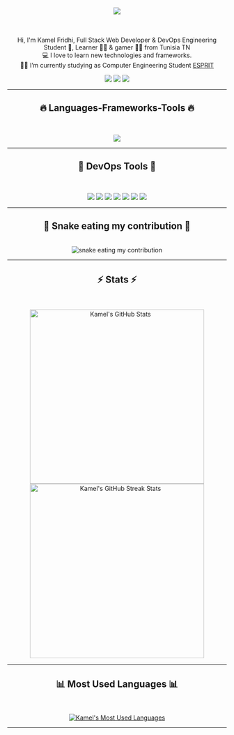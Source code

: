<h1 align="center">
  <a href="https://git.io/typing-svg">
    <img src="https://readme-typing-svg.herokuapp.com/?lines=Hi+There!+👋;+Myself+Kamel+Fridhi!;&center=true&size=30">
  </a>
</h1>
<br>
<p align="center">
  Hi, I'm Kamel Fridhi, Full Stack Web Developer & DevOps Engineering Student 🥷,  Learner 👨‍💻 & gamer 🦸‍♂️ from Tunisia TN
  <br>
  💻 I love to learn new technologies and frameworks.
  <br>
  🧑‍💼 I’m currently studying as Computer Engineering Student <a href="https://esprit.tn">ESPRIT</a>
  <br>
</p>
<div align="center"> 
  <a href="https://discord.com" target="_blank"><img src="https://img.shields.io/badge/Discord-7289DA?style=for-the-badge&logo=discord&logoColor=white" target="_blank"></a> 
  <a href="mailto:kamel.fridhi@gmail.com"><img src="https://img.shields.io/badge/-Gmail-%23333?style=for-the-badge&logo=gmail&logoColor=white" target="_blank"></a>
  <a href="https://in.linkedin.com/in/kamelfridhi" target="_blank"><img src="https://img.shields.io/badge/-LinkedIn-%230077B5?style=for-the-badge&logo=linkedin&logoColor=white" target="_blank"></a> 
</div>

<hr>
<h2 align="center">🔥 Languages-Frameworks-Tools 🔥</h2>
<br>
<p align="center">
  <a href="https://skillicons.dev">
    <img src="https://skillicons.dev/icons?i=html,css,tailwind,bootstrap,sass,php,laravel,symfony,spring,angular,react,nodejs,nestjs,dotnet,java,c,cpp,cs,js,python,mysql,mongodb,linux,vscode,docker,github,git,jira" />
  </a>
</p>

<hr>
<h2 align="center">🔧 DevOps Tools 🔧</h2>
<br>
<p align="center">
  <a href="https://jenkins.io" target="_blank"><img src="https://img.shields.io/badge/Jenkins-CB2029?style=for-the-badge&logo=jenkins&logoColor=white" /></a>
  <a href="https://grafana.com" target="_blank"><img src="https://img.shields.io/badge/Grafana-F46800?style=for-the-badge&logo=grafana&logoColor=white" /></a>
  <a href="https://prometheus.io" target="_blank"><img src="https://img.shields.io/badge/Prometheus-E6522C?style=for-the-badge&logo=prometheus&logoColor=white" /></a>
  <a href="https://www.sonarqube.org" target="_blank"><img src="https://img.shields.io/badge/SonarQube-4E9BCD?style=for-the-badge&logo=sonarqube&logoColor=white" /></a>
  <a href="https://www.sonatype.com/products/nexus-repository" target="_blank"><img src="https://img.shields.io/badge/Nexus-4E4E4E?style=for-the-badge&logo=nexus&logoColor=white" /></a>
  <a href="https://hub.docker.com" target="_blank"><img src="https://img.shields.io/badge/DockerHub-2496ED?style=for-the-badge&logo=docker&logoColor=white" /></a>
  <a href="https://www.docker.com" target="_blank"><img src="https://img.shields.io/badge/Docker-2496ED?style=for-the-badge&logo=docker&logoColor=white" /></a>
</p>

<hr>
<h2 align="center">🐍 Snake eating my contribution 🐍</h2>
<br>
<div align="center">
  <img alt="snake eating my contribution" src="https://github.com/kamelfridhi/kamelfridhi/blob/output/github-contribution-grid-snake.svg">
</div>

<hr>
<h2 align="center">⚡ Stats ⚡</h2>
<br>
<p align="center">
  <a href="https://github.com/anuraghazra/github-readme-stats" title="Go to Source">
    <img width="400" src="https://github-readme-stats.vercel.app/api?username=kamelfridhi&show_icons=true&theme=react&hide_border=true&count_private=true" alt="Kamel's GitHub Stats" />
  </a>
  <a href="https://github.com/anuraghazra/github-readme-stats" title="Go to Source">
    <img width="400" src="https://github-readme-streak-stats.herokuapp.com/?user=kamelfridhi&theme=react&hide_border=true" alt="Kamel's GitHub Streak Stats" />
  </a>
</p>

<hr>
<h2 align="center">📊 Most Used Languages 📊</h2>
<br>
<p align="center">
  <a href="https://github.com/anuraghazra/github-readme-stats">
    <img src="https://github-readme-stats.vercel.app/api/top-langs/?username=kamelfridhi&layout=compact&theme=react&hide_border=true" alt="Kamel's Most Used Languages" />
  </a>
</p>

<hr>
